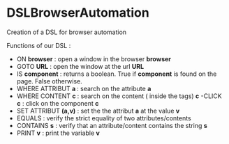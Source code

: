 # DSLBrowserAutomation
Creation of a DSL for browser automation

Functions of our DSL : 
- ON  <b>browser</b> : open a window in the browser <b> browser </b> 
- GOTO <b>URL</b> : open the window at the url <b> URL </b>
 - IS <b>component</b> : returns a boolean. True if <b>component</b> is found on the page. False otherwise.
 - WHERE ATTRIBUT <b> a </B> :  search on the attribute <b>a</b>
 - WHERE CONTENT <b> c </B> :  search on the content ( inside the tags)  <b>c</b>
 -CLICK <b>c</b> :  click on the component <b>c</b>
 - SET ATTRIBUT <b> (a,v)</b> : set the the attribut <b>a</b> at the value <b>v</b> 
 - EQUALS : verify the strict equality  of two attributes/contents 
 - CONTAINS <b>s</b> :  verify that an attribute/content contains the string <b>s</b>
 - PRINT <b>v</b> : print the variable <b>v</b> 
  
  
